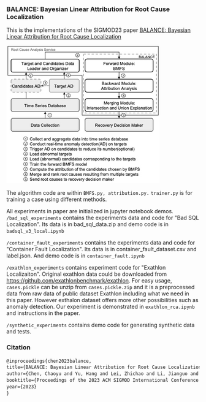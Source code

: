 ### BALANCE: Bayesian Linear Attribution for Root Cause Localization

This is the implementations of the SIGMOD23 paper [BALANCE: Bayesian Linear Attribution for Root Cause Localization](https://arxiv.org/pdf/2301.13572.pdf) 

![](BALANCE_framework_graph.jpg)

The algorithm code are within `BMFS.py, attribution.py.`
`trainer.py` is for training a case using different methods.

All experiments in paper are initialized in jupyter notebook demos.
`/bad_sql_experiments` contains the experiments data and code for "Bad SQL Localization".
Its data is in bad_sql_data.zip and demo code is in `badsql_v3_local.ipynb`

`/container_fault_experiments` contains the experiments data and code for "Container Fault Localization".
Its data is in container_fault_dataset.csv and label.json. And demo code is in `container_fault.ipynb`

`/exathlon_experiments` contains experiment code for "Exathlon Localizaiton". Original exathlon data could be downloaded from https://github.com/exathlonbenchmark/exathlon.
For easy usage, `cases.pickle` can be unzip from `cases.pickle.zip` and it is a preprocessed data from raw data of public dataset Exathlon including what we need in this paper. However exthalon dataset offers more other possibilities such as anomaly detection.
Our experiment is demonstrated in `exathlon_rca.ipynb` and instructions in the paper.

`/synthetic_experiments` contains demo code for generating synthetic data and tests.

### Citation

```latex
@inproceedings{chen2023balance,
title={BALANCE: Bayesian Linear Attribution for Root Cause Localization},
author={Chen, Chaoyu and Yu, Hang and Lei, Zhichao and Li, Jianguo and Ren, Shaokang and Zhang, Tingkai and Hu, Silin and Wang, Jianchao and Shi, Wenhui},
booktitle={Proceedings of the 2023 ACM SIGMOD International Conference on Management of Data},
year={2023}
}
```

